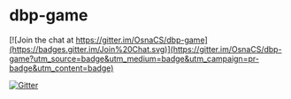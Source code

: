 # dbp-game

[![Join the chat at https://gitter.im/OsnaCS/dbp-game](https://badges.gitter.im/Join%20Chat.svg)](https://gitter.im/OsnaCS/dbp-game?utm_source=badge&utm_medium=badge&utm_campaign=pr-badge&utm_content=badge)

[![Gitter](https://badges.gitter.im/OsnaCS/dbp-game.svg)](https://gitter.im/OsnaCS/dbp-game)
